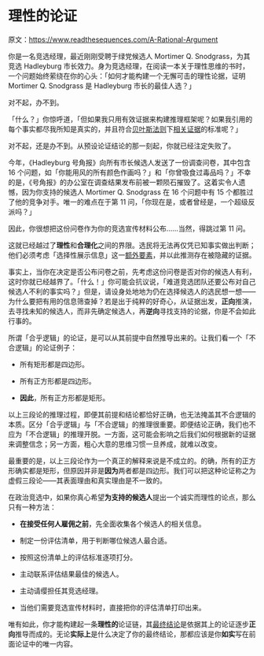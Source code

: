# 理性的论证

原文：https://www.readthesequences.com/A-Rational-Argument

你是一名竞选经理，最近刚刚受聘于绿党候选人 Mortimer Q. Snodgrass，为其竞选 Hadleyburg 市长效力。身为竞选经理，在阅读一本关于理性思维的书时，一个问题始终萦绕在你的心头：「如何才能构建一个无懈可击的理性论据，证明 Mortimer Q. Snodgrass 是 Hadleyburg 市长的最佳人选？」

对不起，办不到。

「什么？」你惊呼道，「但如果我只用有效证据来构建推理框架呢？如果我引用的每个事实都尽我所知是真实的，并且符合[贝叶斯法则](https://www.readthesequences.com/An-Intuitive-Explanation-Of-Bayess-Theorem)下[相关证据](https://www.readthesequences.com/What-Is-Evidence)的标准呢？」

对不起，还是办不到。从预设论证结论的那一刻起，你就已经注定失败了。

今年，《Hadleyburg 号角报》向所有市长候选人发送了一份调查问卷，其中包含 16 个问题，如「你能用风的所有颜色作画吗？」和「你曾吸食过毒品吗？」不幸的是，《号角报》的办公室在调查结果发布前被一颗陨石摧毁了。这着实令人遗憾，因为你支持的候选人 Mortimer Q. Snodgrass 在 16 个问题中有 15 个都胜过了他的竞争对手。唯一的难点在于第 11 问，「你现在是，或者曾经是，一个超级反派吗？」

因此，你很想把这份问卷作为你的竞选宣传材料公布……当然，得跳过第 11 问。

这就已经越过了**理性**和**合理化**之间的界限。选民将无法再仅凭已知事实做出判断；他们必须考虑「选择性展示信息」这一[额外要素](https://www.readthesequences.com/What-Evidence-Filtered-Evidence)，并以此推测存在被隐藏的证据。

事实上，当你在决定是否公布问卷之前，先考虑这份问卷是否对你的候选人有利，这时你就已经越界了。「什么！」你可能会抗议说，「难道竞选团队还要公布对自己候选人不利的事实吗？」但是，请设身处地地为仍在选择候选人的选民想一想——为什么要把有用的信息筛查掉？若是出于纯粹的好奇心，从证据出发，**正向**推演，去寻找未知的候选人，而非先确定候选人，再**逆向**寻找支持的论据，你是不会如此行事的。

所谓「合乎逻辑」的论证，是可以从其前提中自然推导出来的。让我们看一个「不合逻辑」的论证例子：

- 所有矩形都是四边形。

- 所有正方形都是四边形。

- **因此**，所有正方形都是矩形。

以上三段论的推理过程，即便其前提和结论都恰好正确，也无法掩盖其不合逻辑的本质。区分「合乎逻辑」与「不合逻辑」的推理很重要。即便结论正确，我们也不应为「不合逻辑」的推理开脱。一方面，这可能会影响之后我们如何根据新的证据来调整信念；另一方面，粗心大意的思维习惯一旦养成，就难以改变。

最重要的是，以上三段论作为一个真正的解释来说是不成立的。的确，所有的正方形确实都是矩形，但原因并非是**因为**两者都是四边形。我们可以把这种论证称之为虚假三段论——其表面理由和真实理由是不一致的。

在政治竞选中，如果你真心希望**为支持的候选人**提出一个诚实而理性的论点，那么只有一种方法：

- **在接受任何人雇佣之前**，先全面收集各个候选人的相关信息。

- 制定一份评估清单，用于判断哪位候选人最合适。

- 按照这份清单上的评估标准逐项打分。

- 主动联系评估结果最佳的候选人。

- 主动请缨担任其竞选经理。

- 当他们需要竞选宣传材料时，直接把你的评估清单打印出来。

唯有如此，你才能构建起一条**理性的**论证链，其[最终结论](https://www.readthesequences.com/The-Bottom-Line)是依据其上的论证逐步**正向**推导而成的。无论**实际上**是什么决定了你的最终结论，那都应该是你**如实**写在前面论证中的唯一内容。